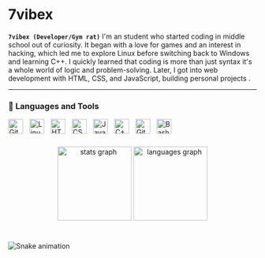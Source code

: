 # 7vibex

**`7vibex (Developer/Gym rat)`**
I'm an  student who started coding in middle school out of curiosity. It began with a love for games and an interest in hacking, which led me to explore Linux before switching back to Windows and learning C++. I quickly learned that coding is more than just syntax  it's a whole world of logic and problem-solving. Later, I got into web development with HTML, CSS, and JavaScript, building personal projects .


---

### 🧰 Languages and Tools


<img align="left" alt="Git" width="30px" style="padding-right:10px;" src="https://cdn.jsdelivr.net/gh/devicons/devicon/icons/git/git-original.svg" />
<img align="left" alt="Linux" width="30px" style="padding-right:10px;" src="https://cdn.jsdelivr.net/gh/devicons/devicon/icons/linux/linux-original.svg" />
<img align="left" alt="HTML" width="30px" style="padding-right:10px;" src="https://cdn.jsdelivr.net/gh/devicons/devicon/icons/html5/html5-plain.svg" />
<img align="left" alt="CSS" width="30px" style="padding-right:10px;" src="https://cdn.jsdelivr.net/gh/devicons/devicon/icons/css3/css3-plain.svg" />
<img align="left" alt="JavaScript" width="30px" style="padding-right:10px;" src="https://cdn.jsdelivr.net/gh/devicons/devicon/icons/javascript/javascript-plain.svg" />

<img align="left" alt="C++" width="30px" style="padding-right:10px;" src="https://cdn.jsdelivr.net/gh/devicons/devicon/icons/cplusplus/cplusplus-line.svg" />
<img align="left" alt="GitHub" width="30px" style="padding-right:10px;" src="https://cdn.jsdelivr.net/gh/devicons/devicon/icons/github/github-original.svg" />
<img align="left" alt="Bash" width="30px" style="padding-right:10px;" src="https://cdn.jsdelivr.net/gh/devicons/devicon/icons/bash/bash-original.svg" />
<br />

#
<div align="center">
  <img src="https://github-readme-stats.vercel.app/api?username=7vibex&hide_title=false&hide_rank=false&show_icons=true&include_all_commits=true&count_private=true&disable_animations=false&theme=dracula&locale=en&hide_border=false&order=1" height="150" alt="stats graph"  />
  <img src="https://github-readme-stats.vercel.app/api/top-langs?username=7vibex&locale=en&hide_title=false&layout=compact&card_width=320&langs_count=5&theme=dracula&hide_border=false&order=2" height="150" alt="languages graph"  />
</div>

#
<img src="https://raw.githubusercontent.com/7vibex/7vibex/output/snake.svg" alt="Snake animation" />


###




<!--
<details>
 <summary><h3>7vibex Journey</h3></summary>
 I started my coding journey back in middle school as a student with a passion for games and a curiosity about how PCs work. At first, I got into Linux because I was fascinated by the idea of becoming a so-called "hacker." But eventually, I realized it was a bit too much for me at the time, so I switched back to Windows.

That's when I started learning my first programming language: C++. I chose it because I had heard it was used to make games. After learning the basics, I thought that was it — that knowing the language was enough. But I quickly discovered there's a lot more to programming than just the language itself… and that became my nightmare (still is, to be honest :) ).

Later, I moved on to web development and started learning HTML, CSS, and JavaScript. I practiced by creating cute little projects for my ex (you can see some of them on my profile). But eventually, she broke up with me  and here I am, still coding, still learning, and diving deeper into new languages. -->
